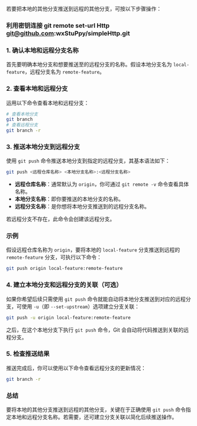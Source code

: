 若要把本地的其他分支推送到远程的其他分支，可按以下步骤操作：

### 利用密钥连接 git remote set-url Http git@github.com:wxStuPpy/simpleHttp.git

### 1. 确认本地和远程分支名称
首先要明确本地分支和想要推送至的远程分支的名称。假设本地分支名为 `local-feature`，远程分支名为 `remote-feature`。

### 2. 查看本地和远程分支
运用以下命令查看本地和远程分支：
```bash
# 查看本地分支
git branch
# 查看远程分支
git branch -r
```

### 3. 推送本地分支到远程分支
使用 `git push` 命令推送本地分支到指定的远程分支，其基本语法如下：
```bash
git push <远程仓库名称> <本地分支名称>:<远程分支名称>
```
- **远程仓库名称**：通常默认为 `origin`，你可通过 `git remote -v` 命令查看具体名称。
- **本地分支名称**：即你要推送的本地分支的名称。
- **远程分支名称**：是你想将本地分支推送到的远程分支名称。

若远程分支不存在，此命令会创建该远程分支。

### 示例
假设远程仓库名称为 `origin`，要将本地的 `local-feature` 分支推送到远程的 `remote-feature` 分支，可执行以下命令：
```bash
git push origin local-feature:remote-feature
```

### 4. 建立本地分支和远程分支的关联（可选）
如果你希望后续只需使用 `git push` 命令就能自动将本地分支推送到对应的远程分支，可使用 `-u`（即 `--set-upstream`）选项建立分支关联：
```bash
git push -u origin local-feature:remote-feature
```
之后，在这个本地分支下执行 `git push` 命令，Git 会自动将代码推送到关联的远程分支。

### 5. 检查推送结果
推送完成后，你可以使用以下命令查看远程分支的更新情况：
```bash
git branch -r
```

### 总结
要将本地的其他分支推送到远程的其他分支，关键在于正确使用 `git push` 命令指定本地和远程分支名称。若需要，还可建立分支关联以简化后续推送操作。 